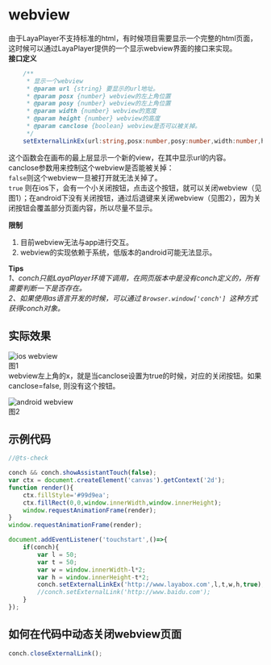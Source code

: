 
# webview
由于LayaPlayer不支持标准的html，有时候项目需要显示一个完整的html页面，这时候可以通过LayaPlayer提供的一个显示webview界面的接口来实现。  
**接口定义**  
```typescript
    /**
     * 显示一个webview
     * @param url {string} 要显示的url地址。
     * @param posx {number} webview的左上角位置
     * @param posy {number} webview的左上角位置
     * @param width {number} webview的宽度
     * @param height {number} webview的高度
     * @param canclose {boolean} webview是否可以被关掉。
     */ 
    setExternalLinkEx(url:string,posx:number,posy:number,width:number,height:number,canclose:boolean):void;
```

这个函数会在画布的最上层显示一个新的view，在其中显示url的内容。  
canclose参数用来控制这个webview是否能被关掉：  
`false`则这个webview一旦被打开就无法关掉了。  
`true` 则在ios下，会有一个小关闭按钮，点击这个按钮，就可以关闭webview（见图1）；在android下没有关闭按钮，通过后退键来关闭webview（见图2），因为关闭按钮会覆盖部分页面内容，所以尽量不显示。


**限制**
1. 目前webview无法与app进行交互。
2. webview的实现依赖于系统，低版本的android可能无法显示。

**Tips**  
*1、conch只能LayaPlayer环境下调用，在网页版本中是没有conch定义的，所有需要判断一下是否存在。*  
*2、如果使用as语言开发的时候，可以通过 `Browser.window['conch'] `这种方式获得conch对象。*


## 实际效果
![ios webview](img/1.png)  
图1  
webview左上角的x，就是当canclose设置为true的时候，对应的关闭按钮。如果 canclose=false, 则没有这个按钮。

![android webview](img/2.png)  
图2  

## 示例代码
```javascript
//@ts-check

conch && conch.showAssistantTouch(false);
var ctx = document.createElement('canvas').getContext('2d');
function render(){
    ctx.fillStyle='#99d9ea';
    ctx.fillRect(0,0,window.innerWidth,window.innerHeight);
    window.requestAnimationFrame(render);
}
window.requestAnimationFrame(render);

document.addEventListener('touchstart',()=>{
    if(conch){
        var l = 50;
        var t = 50;
        var w = window.innerWidth-l*2;
        var h = window.innerHeight-t*2;
        conch.setExternalLinkEx('http://www.layabox.com',l,t,w,h,true);
        //conch.setExternalLink('http://www.baidu.com');
    }
});
```

## 如何在代码中动态关闭webview页面

```javascript
conch.closeExternalLink();
```